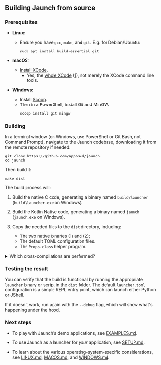 ## Building Jaunch from source

### Prerequisites

* **Linux:**
  - Ensure you have `gcc`, `make`, and `git`. E.g. for Debian/Ubuntu:
    ```shell
    sudo apt install build-essential git
    ```

* **macOS:**
  - [Install XCode](https://kotlinlang.org/docs/native-overview.html#target-platforms).
    - Yes, the [whole XCode](https://developer.apple.com/xcode/)
      ([1](https://discuss.kotlinlang.org/t/kotlin-native-without-xcode/19312)),
      not merely the XCode command line tools.

* **Windows:**
  - Install [Scoop](https://scoop.sh/).
  - Then in a PowerShell, install Git and MinGW:
    ```powershell
    scoop install git mingw
    ```

### Building

In a terminal window (on Windows, use PowerShell or Git Bash, not Command Prompt),
navigate to the Jaunch codebase, downloading it from the remote repository if needed:
```
git clone https://github.com/apposed/jaunch
cd jaunch
```

Then build it:
```
make dist
```

The build process will:

1. Build the native C code, generating a binary named `build/launcher`
   (`build\launcher.exe` on Windows).

2. Build the Kotlin Native code, generating a binary named `jaunch`
   (`jaunch.exe` on Windows).

3. Copy the needed files to the `dist` directory, including:
   * The two native binaries (1) and (2);
   * The default TOML configuration files.
   * The `Props.class` helper program.

<details><summary>Which cross-compilations are performed?</summary>

The Jaunch build system makes a best effort to build for all OS+arch targets,
but only certain cross-compilations are possible:

<table>
<thead>
<tr>
<th rowspan=2>Target</th>
<th colspan=6>Host platform</th>
</tr>
<th>Linux arm64</th>
<th>Linux x64</th>
<th>macOS</th>
<th>Windows arm64</th>
<th>Windows x64</th>
</thead>
<tbody>
<tr>
<td>launcher-linux-arm64</td>
<td><center>✅</center></td> <!-- Linux arm64 host -->
<td><center>✅<sup>1</sup></center></td> <!-- Linux x64 host -->
<td><center>➖<sup>2</sup></center></td> <!-- macOS host -->
<td><center>➖</center></td> <!-- Windows arm64 host -->
<td><center>➖</center></td> <!-- Windows x64 host -->
</tr>
<tr>
<td>launcher-linux-x64</td>
<td><center>✅<sup>3</sup></center></td> <!-- Linux arm64 host -->
<td><center>✅</center></td> <!-- Linux x64 host -->
<td><center>➖<sup>4</sup></center></td> <!-- macOS host -->
<td><center>➖</center></td> <!-- Windows arm64 host -->
<td><center>➖</center></td> <!-- Windows x64 host -->
</td>
</tr>
<tr>
<td>launcher-macos-arm64</td>
<td rowspan=2><center>✅<sup>5</sup></center></td> <!-- Linux arm64 host -->
<td rowspan=2><center>✅<sup>5</sup></center></td> <!-- Linux x64 host -->
<td rowspan=2><center>✅</center></td> <!-- macOS host -->
<td rowspan=2><center>➖<sup>5</sup></center></td> <!-- Windows arm64 host -->
<td rowspan=2><center>➖<sup>5</sup></center></td> <!-- Windows x64 host -->
</tr>
<tr>
<td>launcher-macos-x64</td>
</tr>
<tr>
<td>launcher-windows-arm64</td>
<td><center>✅<sup>6</sup></center></td> <!-- Linux arm64 host -->
<td><center>✅<sup>6</sup></center></td> <!-- Linux x64 host -->
<td><center>✅<sup>6</sup></center></td> <!-- macOS host -->
<td><center>✅</center></td> <!-- Windows arm64 host -->
<td><center>✅<sup>6</sup></center></td> <!-- Windows x64 host -->
</tr>
<tr>
<td>launcher-windows-x64</td>
<td><center>✅<sup>6</sup></center></td> <!-- Linux arm64 host -->
<td><center>✅<sup>6</sup></center></td> <!-- Linux x64 host -->
<td><center>✅<sup>6</sup></center></td> <!-- macOS host -->
<td><center>✅<sup>6</sup></center></td> <!-- Windows arm64 host -->
<td><center>✅</center></td> <!-- Windows x64 host -->
</tr>
<tr>
<td>jaunch-linux-arm64</td>
<td><center>➖<sup>7</sup></center></td> <!-- Linux arm64 host -->
<td><center>✅</center></td> <!-- Linux x64 host -->
<td><center>➖</center></td> <!-- macOS host -->
<td><center>➖<sup>8</sup></center></td> <!-- Windows arm64 host -->
<td><center>➖</center></td> <!-- Windows x64 host -->
</td>
</tr>
<tr>
<td>jaunch-linux-x64</td>
<td><center>➖<sup>7</sup></center></td> <!-- Linux arm64 host -->
<td><center>✅</center></td> <!-- Linux x64 host -->
<td><center>➖</center></td> <!-- macOS host -->
<td><center>➖<sup>8</sup></center></td> <!-- Windows arm64 host -->
<td><center>➖</center></td> <!-- Windows x64 host -->
</td>
</tr>
<tr>
<td>jaunch-macos-arm64</td>
<td rowspan=2><center>➖<sup>5,7</sup></center></td> <!-- Linux arm64 host -->
<td rowspan=2><center>➖<sup>5</sup></center></td> <!-- Linux x64 host -->
<td rowspan=2><center>✅</center></td> <!-- macOS host -->
<td rowspan=2><center>➖<sup>5,8</sup></center></td> <!-- Windows arm64 host -->
<td rowspan=2><center>➖<sup>5</sup></center></td> <!-- Windows x64 host -->
</tr>
<tr>
<td>jaunch-macos-x64</td>
</tr>
<tr>
<td>jaunch-windows-arm64</td>
<td><center>➖<sup>7,9</sup></center></td> <!-- Linux arm64 host -->
<td><center>➖<sup>9</sup></center></td> <!-- Linux x64 host -->
<td><center>➖<sup>9</sup></center></td> <!-- macOS host -->
<td><center>➖<sup>6,9</sup></center></td> <!-- Windows arm64 host -->
<td><center>➖<sup>9</sup></center></td> <!-- Windows x64 host -->
</tr>
<tr>
<td>jaunch-windows-x64</td>
<td><center>➖<sup>7</sup></center></td> <!-- Linux arm64 host -->
<td><center>➖</center></td> <!-- Linux x64 host -->
<td><center>➖</center></td> <!-- macOS host -->
<td><center>➖<sup>8</sup></center></td> <!-- Windows arm64 host -->
<td><center>✅</center></td> <!-- Windows x64 host -->
</tr>
</tbody>
</table>

<br><sup>1</sup> Requires <a href="https://packages.debian.org/sid/gcc-aarch64-linux-gnu">aarch64-linux-gnu-gcc</a>.
<br><sup>2</sup> Might be possible with <a href="https://formulae.brew.sh/formula/aarch64-elf-gcc">aarch64-elf-gcc</a> Homebrew package, but build script would need adjustment.
<br><sup>3</sup> Requires <a href="https://packages.debian.org/sid/gcc-x86-64-linux-gnu">x86_64-linux-gnu-gcc</a>.
<br><sup>4</sup> Might be possible with <a href="https://formulae.brew.sh/formula/x86_64-elf-gcc">x86_64-elf-gcc</a> Homebrew package, but build script would need adjustment.
<br><sup>5</sup> Only macOS tooling can target macOS.
<br><sup>6</sup> Using <a href="https://github.com/mstorsjo/llvm-mingw">llvm-mingw</a>.
<br><sup>7</sup> No Kotlin Native support for linux-arm64 host (<a href="https://youtrack.jetbrains.com/issue/KT-36871">KT-36871</a>).
<br><sup>8</sup> No Kotlin Native support for windows-arm64 host (<a href="https://youtrack.jetbrains.com/issue/KT-48420">KT-48420</a>).
<br><sup>9</sup> No Kotlin Native support for windows-arm64 target (<a href="https://youtrack.jetbrains.com/issue/KT-68504">KT-68504</a>).

To cover all platforms, the [Jaunch CI](https://github.com/apposed/jaunch/actions) runs `make dist` on linux-x64, macos-x64, and windows-x64 host nodes, then aggregates all results into one unified `dist` folder. This covers all targets except `jaunch-windows-arm64`, which is not currently possible to build due to [lack of support in Kotlin Native](https://youtrack.jetbrains.com/issue/KT-68504").

</details>

### Testing the result

You can verify that the build is functional by running the
appropriate `launcher` binary or script in the `dist` folder.
The default `launcher.toml` configuration is a simple REPL
entry point, which can launch either Python or JShell.

If it doesn't work, run again with the `--debug` flag,
which will show what's happening under the hood.

### Next steps

* To play with Jaunch's demo applications, see [EXAMPLES.md](EXAMPLES.md).

* To use Jaunch as a launcher for *your* application, see [SETUP.md](SETUP.md).

* To learn about the various operating-system-specific considerations, see
  [LINUX.md](LINUX.md), [MACOS.md](MACOS.md), and [WINDOWS.md](WINDOWS.md).
